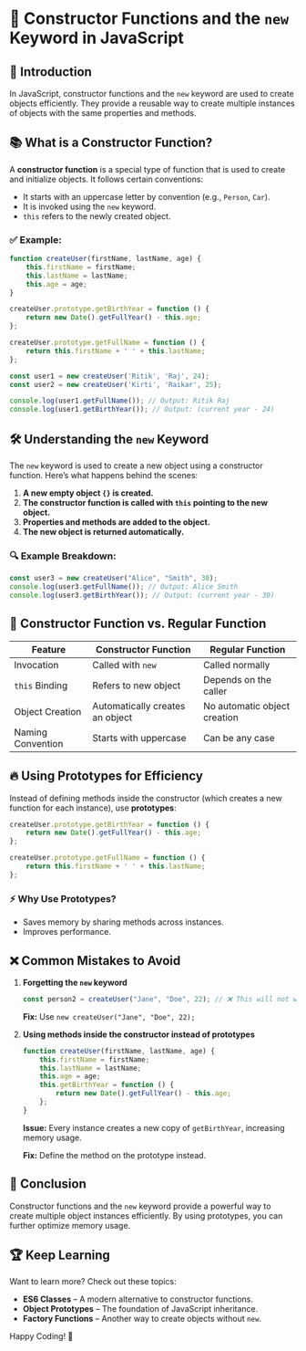 # 🚀 Constructor Functions and the `new` Keyword in JavaScript

## 📌 Introduction
In JavaScript, constructor functions and the `new` keyword are used to create objects efficiently. They provide a reusable way to create multiple instances of objects with the same properties and methods.

## 📚 What is a Constructor Function?
A **constructor function** is a special type of function that is used to create and initialize objects. It follows certain conventions:
- It starts with an uppercase letter by convention (e.g., `Person`, `Car`).
- It is invoked using the `new` keyword.
- `this` refers to the newly created object.

### ✅ Example:
```javascript
function createUser(firstName, lastName, age) {
    this.firstName = firstName;
    this.lastName = lastName;
    this.age = age;
}

createUser.prototype.getBirthYear = function () {
    return new Date().getFullYear() - this.age;
};

createUser.prototype.getFullName = function () {
    return this.firstName + ' ' + this.lastName;
};

const user1 = new createUser('Ritik', 'Raj', 24);
const user2 = new createUser('Kirti', 'Raikar', 25);

console.log(user1.getFullName()); // Output: Ritik Raj
console.log(user1.getBirthYear()); // Output: (current year - 24)
```

## 🛠 Understanding the `new` Keyword
The `new` keyword is used to create a new object using a constructor function. Here’s what happens behind the scenes:

1. **A new empty object `{}` is created.**
2. **The constructor function is called with `this` pointing to the new object.**
3. **Properties and methods are added to the object.**
4. **The new object is returned automatically.**

### 🔍 Example Breakdown:
```javascript
const user3 = new createUser("Alice", "Smith", 30);
console.log(user3.getFullName()); // Output: Alice Smith
console.log(user3.getBirthYear()); // Output: (current year - 30)
```

## 🔄 Constructor Function vs. Regular Function
| Feature | Constructor Function | Regular Function |
|---------|----------------------|------------------|
| Invocation | Called with `new` | Called normally |
| `this` Binding | Refers to new object | Depends on the caller |
| Object Creation | Automatically creates an object | No automatic object creation |
| Naming Convention | Starts with uppercase | Can be any case |

## 🔥 Using Prototypes for Efficiency
Instead of defining methods inside the constructor (which creates a new function for each instance), use **prototypes**:

```javascript
createUser.prototype.getBirthYear = function () {
    return new Date().getFullYear() - this.age;
};

createUser.prototype.getFullName = function () {
    return this.firstName + ' ' + this.lastName;
};
```

### ⚡ Why Use Prototypes?
- Saves memory by sharing methods across instances.
- Improves performance.

## ❌ Common Mistakes to Avoid
1. **Forgetting the `new` keyword**
   ```javascript
   const person2 = createUser("Jane", "Doe", 22); // ❌ This will not work correctly
   ```
   **Fix:** Use `new createUser("Jane", "Doe", 22);`

2. **Using methods inside the constructor instead of prototypes**
   ```javascript
   function createUser(firstName, lastName, age) {
       this.firstName = firstName;
       this.lastName = lastName;
       this.age = age;
       this.getBirthYear = function () {
           return new Date().getFullYear() - this.age;
       };
   }
   ```
   **Issue:** Every instance creates a new copy of `getBirthYear`, increasing memory usage.

   **Fix:** Define the method on the prototype instead.

## 🎯 Conclusion
Constructor functions and the `new` keyword provide a powerful way to create multiple object instances efficiently. By using prototypes, you can further optimize memory usage.

## 🏆 Keep Learning
Want to learn more? Check out these topics:
- **ES6 Classes** – A modern alternative to constructor functions.
- **Object Prototypes** – The foundation of JavaScript inheritance.
- **Factory Functions** – Another way to create objects without `new`.

Happy Coding! 🚀

